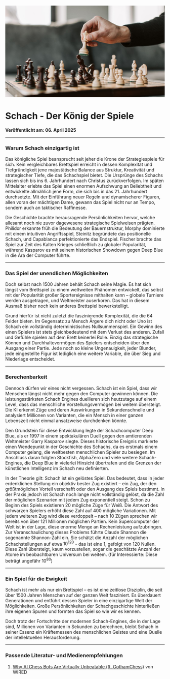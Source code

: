 ![Blogbild](/assets/cover-images/Artikel-16.jpg)

# Schach - Der König der Spiele

**Veröffentlicht am: 06. April 2025**

---

### Warum Schach einzigartig ist

Das königliche Spiel beansprucht seit jeher die Krone der Strategiespiele für sich. Kein vergleichbares Brettspiel erreicht in dessen Komplexität und Tiefgründigkeit jene majestätische Balance aus Struktur, Kreativität und strategischer Tiefe, die das Schachspiel bietet. Die Ursprünge des Schachs lassen sich bis ins 6. Jahrhundert nach Christus zurückverfolgen. Im späten Mittelalter erlebte das Spiel einen enormen Aufschwung an Beliebtheit und entwickelte allmählich jene Form, die sich bis in das 21. Jahrhundert durchsetzte. Mit der Einführung neuer Regeln und dynamischerer Figuren, allen voran der mächtigen Dame, gewann das Spiel nicht nur an Tempo, sondern auch an taktischer Raffinesse.

Die Geschichte brachte herausragende Persönlichkeiten hervor, welche allesamt noch nie zuvor dagewesene strategische Spielweisen prägten. Philidor erkannte früh die Bedeutung der Bauernstruktur, Morphy dominierte mit einem intuitiven Angriffsspiel, Steinitz begründete das positionelle Schach, und Capablanca perfektionierte das Endspiel. Fischer brachte das Spiel zur Zeit des Kalten Krieges schließlich zu globaler Popularität, während Kasparov es mit seinem historischen Showdown gegen Deep Blue in die Ära der Computer führte.

---

### Das Spiel der unendlichen Möglichkeiten

Doch selbst nach 1500 Jahren behält Schach seine Magie. Es hat sich längst vom Brettspiel zu einem weltweiten Phänomen entwickelt, das selbst mit der Popularität großer Sportereignisse mithalten kann – globale Turniere werden ausgetragen, und Weltmeister auserkoren. Das hat in diesem Ausmaß bisher noch kein anderes Brettspiel bewerkstelligt.

Grund hierfür ist nicht zuletzt die faszinierende Komplexität, die die 64 Felder bieten. Im Gegensatz zu Mensch Ärgere dich nicht oder Uno ist Schach ein vollständig deterministisches Nullsummenspiel. Ein Gewinn des einen Spielers ist stets gleichbedeutend mit dem Verlust des anderen. Zufall und Gefühle spielen auf dem Brett keinerlei Rolle. Einzig das strategische Können und Durchhaltevermögen des Spielers entscheiden über den Ausgang einer Partie. Jede noch so kleine Ungenauigkeit, jeder Blunder, jede eingestellte Figur ist lediglich eine weitere Variable, die über Sieg und Niederlage entscheidet.

---

### Berechenbarkeit

Dennoch dürfen wir eines nicht vergessen. Schach ist ein Spiel, dass wir Menschen längst nicht mehr gegen den Computer gewinnen können. Die leistungsstärksten Schach Engines duellieren sich heutzutage auf einem Level, dass das menschliche Vorstellungsvermögen bei weitem übersteigt. Die KI erkennt Züge und deren Auswirkungen in Sekundenschnelle und analysiert Millionen von Varianten, die ein Mensch in einer ganzen Lebenszeit nicht einmal ansatzweise durchdenken könnte.

Den Grundstein für diese Entwicklung legte der Schachcomputer Deep Blue, als er 1997 in einem spektakulären Duell gegen den amtierenden Weltmeister Garry Kasparov siegte. Dieses historische Ereignis markierte einen Wendepunkt in der Geschichte des Schachs, da es erstmals einem Computer gelang, die weltbesten menschlichen Spieler zu besiegen. Im Anschluss daran folgten Stockfish, AlphaZero und viele weitere Schach-Engines, die Deep Blue in vielerlei Hinsicht übertrafen und die Grenzen der künstlichen Intelligenz im Schach neu definierten.

In der Theorie gilt: Schach ist ein gelöstes Spiel. Das bedeutet, dass in jeder erdenklichen Stellung ein objektiv bester Zug existiert – ein Zug, der den größtmöglichen Vorteil verschafft oder den Ausgang des Spiels bestimmt. In der Praxis jedoch ist Schach noch lange nicht vollständig gelöst, da die Zahl der möglichen Szenarien mit jedem Zug exponentiell steigt. Schon zu Beginn des Spiels existieren 20 mögliche Züge für Weiß. Die Antwort des schwarzen Spielers erhöht diese Zahl auf 400 mögliche Variationen. Mit jedem weiteren Zug wird diese verdoppelt – nach 10 Zügen sprechen wir bereits von über 121 Millionen möglichen Partien. Kein Supercomputer der Welt ist in der Lage, diese enorme Menge an Rechenleistung aufzubringen. Zur Veranschaulichung dieses Problems führte Claude Shannon die sogenannte Shannon-Zahl ein. Sie schätzt die Anzahl der möglichen Schachstellungen auf etwa $10^{120}$ - das ist eine 1, gefolgt von 120 Nullen. Diese Zahl übersteigt, kaum vorzustellen, sogar die geschätzte Anzahl der Atome im beobachtbaren Universum bei weitem. (für Interessierte: Diese beträgt ungefähr $10^{80}$)

---

### Ein Spiel für die Ewigkeit

Schach ist mehr als nur ein Brettspiel – es ist eine zeitlose Disziplin, die seit über 1500 Jahren Menschen auf der ganzen Welt fasziniert. Es überdauert Generationen und entführt dessen Spieler in eine einzigartige Welt der Möglichkeiten. Große Persönlichkeiten der Schachgeschichte hinterließen ihre eigenen Spuren und formten das Spiel so wie wir es kennen.

Doch trotz der Fortschritte der modernen Schach-Engines, die in der Lage sind, Millionen von Varianten in Sekunden zu berechnen, bleibt Schach in seiner Essenz ein Kräftemessen des menschlichen Geistes und eine Quelle der intellektuellen Herausforderung.

---

### Passende Literatur- und Medienempfehlungen

<a id="Referenzen"></a>

1. [Why AI Chess Bots Are Virtually Unbeatable (ft. GothamChess)](https://www.youtube.com/watch?v=CdFLEfRr3Qk) von WIRED